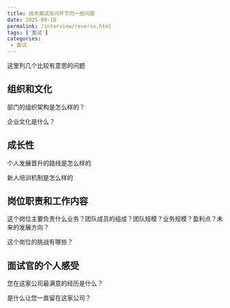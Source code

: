 ```yaml
---
title: 技术面试反问环节的一些问题
date: 2025-09-10
permalink: /interview/reverse.html
tags: ['面试']
categories:
 - 面试
---
```


这里列几个比较有意思的问题

## 组织和文化

部门的组织架构是怎么样的？

企业文化是什么？

## 成长性

个人发展晋升的路线是怎么样的

新人培训机制是怎么样的

## 岗位职责和工作内容

这个岗位主要负责什么业务？团队成员的组成？团队规模？业务规模？盈利点？未来的发展方向？

这个岗位的挑战有哪些？

## 面试官的个人感受

您在这家公司最满意的经历是什么？

是什么让您一直留在这家公司？

